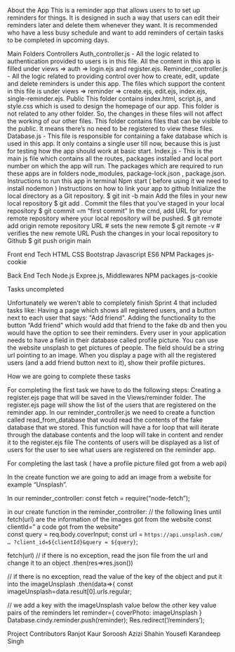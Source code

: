 About the App
This is a reminder app that allows users to to set up reminders for things. It is designed in such a way that users can edit their reminders later and delete them whenever they want. It is recommended who have a less busy schedule and want to add reminders of certain tasks to be completed in upcoming days.

Main Folders
Controllers
Auth_controller.js - All the logic related to authentication provided to users is in this file. All the content in this app is filled under views ⇒ auth ⇒ login.ejs and register.ejs.
Reminder_controller.js - All the logic related to providing control over how to create, edit, update and delete reminders is under this app. The files which support the content in this file is under views ⇒ reminder ⇒ create.ejs, edit.ejs, index.ejs, single-reminder.ejs.
Public
This folder contains index.html, script.js, and style.css which is used to design the homepage of our app. This folder is not related to any other folder. So, the changes in these files will not affect the working of our other files. This folder contains files that can be visible to the public. It means there’s no need to be registered to view these files.
Database.js - This file is responsible for containing a fake database which is used in this app. It only contains a single user till now, because this is just for testing how the app should work at basic start.
Index.js - This is the main js file which contains all the routes, packages installed and local port number on which the app will run.
The packages which are required to run these apps are in folders node_modules, package-lock.json , package.json.
Instructions to run this app in terminal
Npm start ( before using it we need to install nodemon )
Instructions on how to link your app to github
Initialize the local directory as a Git repository.
$ git init -b main
Add the files in your new local repository
$ git add . 
Commit the files that you’ve staged in your local repository
$ git commit =m “first commit”
In the cmd, add URL for your remote repository where your local repository will be pushed.
$ git remote add origin remote repository URL        # sets the new remote
$ git remote -v                                                     # verifies the new remote URL
Push the changes in your local repository to Github
$ git push origin main






Front end Tech
HTML
CSS
Bootstrap
Javascript ES6
NPM Packages
 js-cookie


Back End Tech
Node.js
Expree.js, Middlewares
NPM packages 
 js-cookie 

Tasks uncompleted

Unfortunately we weren’t able to completely finish Sprint 4 that included tasks like:
Having a page which shows all registered users, and a button next to each user that says: "Add friend".
Adding the functionality to the button “Add friend” which would add that friend to the fake db and then you would have the option to see their reminders.
Every user in your application needs to have a field in their database called profile picture. You can use the website unsplash to get pictures of people. The field should be a string url pointing to an image. When you display a page with all the registered users (and a add friend button next to it), show their profile pictures. 


How we are going to complete these tasks 

For completing the first task we have to do the following steps:
Creating a register.ejs page that will be saved in the  Views/reminder folder.
The register.ejs page will show the list of the users that are registered on the reminder app.
In our reminder_controller.js we need to create a function called read_from_database that would read the contents of the fake database that we stored. 
This function will have a for loop that will iterate through the database contents and the loop will take in content and render it to the register.ejs file 
The contents of users will be displayed as a list of users for the user to see what users are registered on the reminder app. 










For completing the last task ( have a profile picture filed got from a web api)

In the create function we are going to add an image from a website for example “Unsplash”.
 
In our reminder_controller:
const fetch = require(“node-fetch”);
 
in our create function in the reminder_controller:
// the following lines until fetch(url) are the information of the images got from the website
const clientId=” a code got from the website”       	
const query = req.body.coverInput;
const url = `https://api.unsplash.com/ … ?client_id=${clientId}&query = ${query}`;
 
fetch(url)
 // if there is no exception, read the json file from the url and change it to an object
        	.then(res=>res.json())
 
// if there is no exception, read the value of the key of the object and put it into the imageUnsplash
        	.then(data=>{
                    	const imageUnsplash=data.result[0].urls.regular;

 // we add a key with the imageUnsplash value below the other key value pairs of the reminders
        	        	let reminder={
                    	coverPhoto: imageUnsplash
                    	}
        	 Database.cindy.reminder.push(reminder);
        	 Res.redirect(‘/reminders’);


Project Contributors
Ranjot Kaur
Soroosh Azizi
Shahin Yousefi
Karandeep Singh
